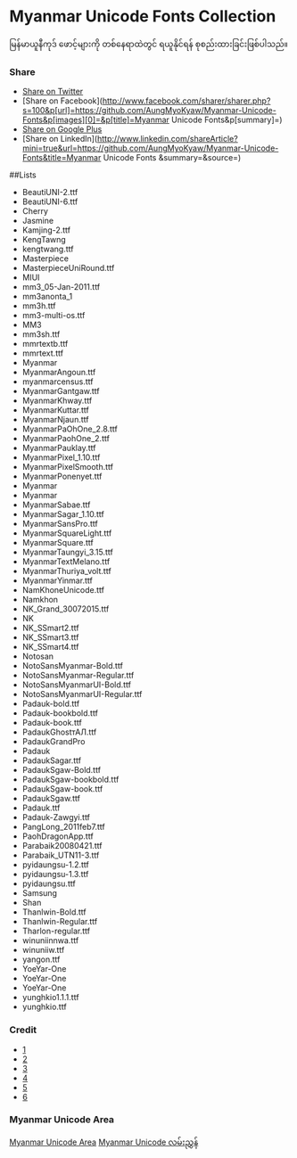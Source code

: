 # Myanmar Unicode Fonts Collection
မြန်မာယူနီကုဒ် ဖောင့်များကို တစ်နေရာထဲတွင် ရယူနိုင်ရန် စုစည်းထားခြင်းဖြစ်ပါသည်။

### Share
+ [Share on Twitter](http://twitter.com/home?status=https://github.com/AungMyoKyaw/Myanmar-Unicode-Fonts)
+ [Share on Facebook](http://www.facebook.com/sharer/sharer.php?s=100&p[url]=https://github.com/AungMyoKyaw/Myanmar-Unicode-Fonts&p[images][0]=&p[title]=Myanmar Unicode Fonts&p[summary]=)
+ [Share on Google Plus](https://plus.google.com/share?url=https://github.com/AungMyoKyaw/Myanmar-Unicode-Fonts)
+ [Share on LinkedIn](http://www.linkedin.com/shareArticle?mini=true&url=https://github.com/AungMyoKyaw/Myanmar-Unicode-Fonts&title=Myanmar Unicode Fonts &summary=&source=)

##Lists
+ BeautiUNI-2.ttf
+ BeautiUNI-6.ttf
+ Cherry
+ Jasmine
+ Kamjing-2.ttf
+ KengTawng
+ kengtwang.ttf
+ Masterpiece
+ MasterpieceUniRound.ttf
+ MIUI
+ mm3_05-Jan-2011.ttf
+ mm3anonta_1
+ mm3h.ttf
+ mm3-multi-os.ttf
+ MM3
+ mm3sh.ttf
+ mmrtextb.ttf
+ mmrtext.ttf
+ Myanmar
+ MyanmarAngoun.ttf
+ myanmarcensus.ttf
+ MyanmarGantgaw.ttf
+ MyanmarKhway.ttf
+ MyanmarKuttar.ttf
+ MyanmarNjaun.ttf
+ MyanmarPaOhOne_2.8.ttf
+ MyanmarPaohOne_2.ttf
+ MyanmarPauklay.ttf
+ MyanmarPixel_1.10.ttf
+ MyanmarPixelSmooth.ttf
+ MyanmarPonenyet.ttf
+ Myanmar
+ Myanmar
+ MyanmarSabae.ttf
+ MyanmarSagar_1.10.ttf
+ MyanmarSansPro.ttf
+ MyanmarSquareLight.ttf
+ MyanmarSquare.ttf
+ MyanmarTaungyi_3.15.ttf
+ MyanmarTextMelano.ttf
+ MyanmarThuriya_volt.ttf
+ MyanmarYinmar.ttf
+ NamKhoneUnicode.ttf
+ Namkhon
+ NK_Grand_30072015.ttf
+ NK
+ NK_SSmart2.ttf
+ NK_SSmart3.ttf
+ NK_SSmart4.ttf
+ Notosan
+ NotoSansMyanmar-Bold.ttf
+ NotoSansMyanmar-Regular.ttf
+ NotoSansMyanmarUI-Bold.ttf
+ NotoSansMyanmarUI-Regular.ttf
+ Padauk-bold.ttf
+ Padauk-bookbold.ttf
+ Padauk-book.ttf
+ PadaukGhostтАЛ.ttf
+ PadaukGrandPro
+ Padauk
+ PadaukSagar.ttf
+ PadaukSgaw-Bold.ttf
+ PadaukSgaw-bookbold.ttf
+ PadaukSgaw-book.ttf
+ PadaukSgaw.ttf
+ Padauk.ttf
+ Padauk-Zawgyi.ttf
+ PangLong_2011feb7.ttf
+ PaohDragonApp.ttf
+ Parabaik20080421.ttf
+ Parabaik_UTN11-3.ttf
+ pyidaungsu-1.2.ttf
+ pyidaungsu-1.3.ttf
+ pyidaungsu.ttf
+ Samsung
+ Shan
+ Thanlwin-Bold.ttf
+ Thanlwin-Regular.ttf
+ Tharlon-regular.ttf
+ winuniinnwa.ttf
+ winuniiw.ttf
+ yangon.ttf
+ YoeYar-One
+ YoeYar-One
+ YoeYar-One
+ yunghkio1.1.1.ttf
+ yunghkio.ttf

### Credit
+ [1](https://app.box.com/s/303d59rj7rbqmmewcy1szssojywd6sfa)
+ [2](https://www.mediafire.com/folder/3amsfgkvkw7dh)
+ [3](https://my.pcloud.com/publink/show?code=xdt#folder=14258538)
+ [4](https://github.com/khmertype)
+ [5](https://www.mediafire.com/folder/3amsfgkvkw7dh)
+ [6](https://app.box.com/s/718wwwoatzr1gy531o4bgqqg4g2hh8m9)

### Myanmar Unicode Area
[Myanmar Unicode Area](https://www.facebook.com/groups/mmUnicode/)
[Myanmar Unicode လမ်းညွှန်](http://mmunicode.org/)
